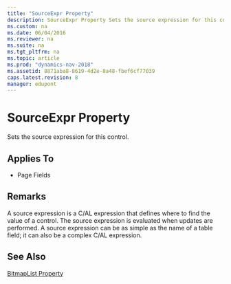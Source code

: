 ```yaml
---
title: "SourceExpr Property"
description: SourceExpr Property Sets the source expression for this control.
ms.custom: na
ms.date: 06/04/2016
ms.reviewer: na
ms.suite: na
ms.tgt_pltfrm: na
ms.topic: article
ms.prod: "dynamics-nav-2018"
ms.assetid: 8871aba8-8619-4d2e-8a48-fbef6cf77039
caps.latest.revision: 8
manager: edupont
---
```

# SourceExpr Property
Sets the source expression for this control.  
  
## Applies To  
  
-   Page Fields  
  
## Remarks  
 A source expression is a C/AL expression that defines where to find the value of a control. The source expression is evaluated when updates are performed. A source expression can be as simple as the name of a table field; it can also be a complex C/AL expression.  
  
## See Also  
 [BitmapList Property](BitmapList-Property.md)
